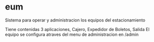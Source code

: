 # eum
Sistema para operar y administracion los equipos del estacionamiento

Tiene contenidas 3 aplicaciones, Cajero, Expedidor de Boletos, Salida
El equipo se configura atraves del menu de administracion en /admin
